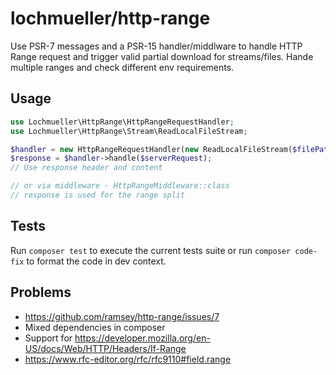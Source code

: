 # lochmueller/http-range

Use PSR-7 messages and a PSR-15 handler/middlware to handle HTTP Range request and trigger valid partial download for streams/files. Hande multiple ranges and check different env requirements.

## Usage

```php
use Lochmueller\HttpRange\HttpRangeRequestHandler;
use Lochmueller\HttpRange\Stream\ReadLocalFileStream;

$handler = new HttpRangeRequestHandler(new ReadLocalFileStream($filePath));
$response = $handler->handle($serverRequest);
// Use response header and content

// or via middleware - HttpRangeMiddleware::class
// response is used for the range split
```

## Tests

Run `composer test` to execute the current tests suite or run `composer code-fix` to format the code in dev context.

## Problems

- https://github.com/ramsey/http-range/issues/7
- Mixed dependencies in composer
- Support for https://developer.mozilla.org/en-US/docs/Web/HTTP/Headers/If-Range
- https://www.rfc-editor.org/rfc/rfc9110#field.range